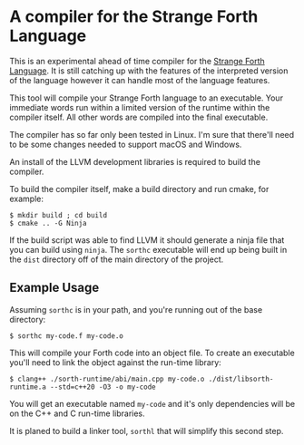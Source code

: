 
# A compiler for the Strange Forth Language

This is an experimental ahead of time compiler for the [Strange Forth Language](https://github.com/cstrainge/sorth).  It is still catching up with the features of the interpreted version of the
language however it can handle most of the language features.

This tool will compile your Strange Forth language to an executable.  Your immediate words run
within a limited version of the runtime within the compiler itself.  All other words are compiled
into the final executable.

The compiler has so far only been tested in Linux.  I'm sure that there'll need to be some changes
needed to support macOS and Windows.

An install of the LLVM development libraries is required to build the compiler.

To build the compiler itself, make a build directory and run cmake, for example:

```
$ mkdir build ; cd build
$ cmake .. -G Ninja
```

If the build script was able to find LLVM it should generate a ninja file that you can build using
`ninja`.  The `sorthc` executable will end up being built in the `dist` directory off of the main
directory of the project.

## Example Usage

Assuming `sorthc` is in your path, and you're running out of the base directory:

```
$ sorthc my-code.f my-code.o
```

This will compile your Forth code into an object file.  To create an executable you'll need to link
the object against the run-time library:

```
$ clang++ ./sorth-runtime/abi/main.cpp my-code.o ./dist/libsorth-runtime.a --std=c++20 -O3 -o my-code
```

You will get an executable named `my-code` and it's only dependencies will be on the C++ and C
run-time libraries.

It is planed to build a linker tool, `sorthl` that will simplify this second step.
